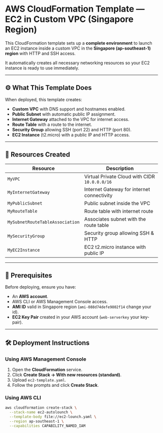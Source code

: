 # AWS CloudFormation Template — EC2 in Custom VPC (Singapore Region)

This CloudFormation template sets up a **complete environment** to launch an EC2 instance inside a custom VPC in the **Singapore (ap-southeast-1) region** with HTTP and SSH access.  

It automatically creates all necessary networking resources so your EC2 instance is ready to use immediately.

---

## ⚙️ What This Template Does

When deployed, this template creates:

- **Custom VPC** with DNS support and hostnames enabled.
- **Public Subnet** with automatic public IP assignment.
- **Internet Gateway** attached to the VPC for internet access.
- **Route Table** with a route to the internet.
- **Security Group** allowing SSH (port 22) and HTTP (port 80).
- **EC2 Instance** (t2.micro) with a public IP and HTTP access.

---

## 📌 Resources Created

| Resource                         | Description |
|----------------------------------|-------------|
| `MyVPC`                          | Virtual Private Cloud with CIDR `10.0.0.0/16` |
| `MyInternetGateway`              | Internet Gateway for internet connectivity |
| `MyPublicSubnet`                 | Public subnet inside the VPC |
| `MyRouteTable`                   | Route table with internet route |
| `MySubnetRouteTableAssociation`  | Associates subnet with the route table |
| `MySecurityGroup`                | Security group allowing SSH & HTTP |
| `MyEC2Instance`                  | EC2 t2.micro instance with public IP |

---

## 🚀 Prerequisites

Before deploying, ensure you have:

- An **AWS account**.
- AWS CLI or AWS Management Console access.
- **AMI ID** valid in Singapore region (`ami-088d74defe9802f14` change your id).
- **EC2 Key Pair** created in your AWS account (`web-serverkey` your key-pair).

---

## 🛠 Deployment Instructions

### Using AWS Management Console
1. Open the **CloudFormation** service.
2. Click **Create Stack → With new resources (standard)**.
3. Upload `ec2-template.yaml`.
4. Follow the prompts and click **Create Stack**.

### Using AWS CLI
```bash
aws cloudformation create-stack \
  --stack-name ec2-autolounch \
  --template-body file://ec2-lounch.yaml \
  --region ap-southeast-1 \
  --capabilities CAPABILITY_NAMED_IAM
